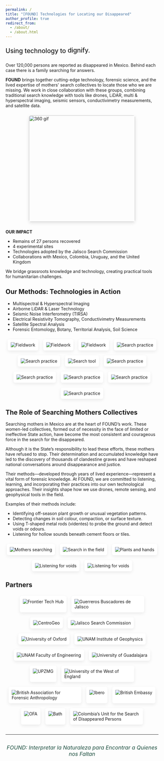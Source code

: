 ```yaml
---
permalink: /
title: "[FOUND] Technologies for Locating our Disappeared"
author_profile: true
redirect_from: 
  - /about/
  - /about.html
---
```

<style>
  .page {
    max-width: 1000px !important; /* Increase from ~700px default */
    margin: 0 auto;
    padding: 0 1rem;
  }

  @media (max-width: 768px) {
    .page {
      padding: 0 1rem;
    }
  }
</style>


<style>
  .responsive-img-group {
    display: flex;
    flex-wrap: wrap;
    justify-content: center;
    gap: 12px;
    margin: 1.5rem 0;
  }

  .responsive-img-group img {
    max-width: 100%;
    height: auto;
    border-radius: 6px;
    object-fit: cover;
    box-shadow: 0 4px 12px rgba(0,0,0,0.1);
  }

  @media (min-width: 600px) {
    .responsive-img-group img.small {
      width: 200px;
      height: 280px;
    }
    .responsive-img-group img.medium {
      width: 260px;
      height: 180px;
    }
    .responsive-img-group img.large {
      width: 350px;
    }
    .responsive-img-group img.xlarge {
      width: 500px;
    }
  }

  .button-link {
    display: inline-block;
    padding: 10px 20px;
    color: #fff;
    background-color: rgba(0, 128, 0, 0.6);
    border: 2px solid #008000;
    border-radius: 6px;
    text-decoration: none;
    font-weight: bold;
    margin-top: 10px;
  }

  .button-link:hover {
    background-color: #008000;
  }
</style>

<div style="font-size: 1.3rem; font-weight: 500; display: flex; align-items: center; height: 1.8rem; margin: 1.5rem 0;">
  <span>Using technology to&nbsp;</span>
  <div style="overflow: hidden; height: 1.8rem; position: relative;">
    <ul id="found-animated-words" style="margin: 0; padding: 0; list-style: none; animation: continuousScroll 8s linear infinite;">
      <li style="height: 1.8rem; line-height: 1.8rem;">dignify.</li>
      <li style="height: 1.8rem; line-height: 1.8rem;">remember.</li>
      <li style="height: 1.8rem; line-height: 1.8rem;">search.</li>
      <li style="height: 1.8rem; line-height: 1.8rem;">bring closure.</li>
      <!-- Repeat for seamless loop -->
      <li style="height: 1.8rem; line-height: 1.8rem;">dignify.</li>
      <li style="height: 1.8rem; line-height: 1.8rem;">remember.</li>
      <li style="height: 1.8rem; line-height: 1.8rem;">search.</li>
      <li style="height: 1.8rem; line-height: 1.8rem;">bring closure.</li>
    </ul>
  </div>
</div>

<style>
@keyframes continuousScroll {
  0% { transform: translateY(0%); }
  100% { transform: translateY(-50%); }
}
</style>

Over 120,000 persons are reported as disappeared in Mexico. Behind each case there is a family searching for answers.

**FOUND** brings together cutting-edge technology, forensic science, and the lived expertise of mothers' search collectives to locate those who we are missing. We work in close collaboration with these groups, combining traditional search knowledge with tools like drones, LiDAR, multi & hyperspectral imaging, seismic sensors, conductivimetry measurements, and satellite data.

<div class="responsive-img-group">
  <img src="https://github.com/FOUND-project/found-project.github.io/blob/master/images/NDAI5.gif?raw=true" alt="360 gif" class="large">
</div>

**OUR IMPACT**
- Remains of 27 persons recovered
- 4 experimental sites
- Technologies adopted by the Jalisco Search Commission
- Collaborations with Mexico, Colombia, Uruguay, and the United Kingdom

We bridge grassroots knowledge and technology, creating practical tools for humanitarian challenges.

<h2>Our Methods: Technologies in Action</h2>

- Multispectral & Hyperspectral Imaging
- Airborne LiDAR & Laser Technology
- Seismic Noise Interferometry (TIRSA)
- Electrical Resistivity Tomography, Conductivimetry Measurements
- Satellite Spectral Analysis
- Forensic Entomology, Botany, Territorial Analysis, Soil Science

<style>
.methods-logo-group {
    display: flex;
    flex-wrap: wrap;
    justify-content: center;
    gap: 16px;
    margin-top: 1.5rem;
    margin-bottom: 2rem;
}

.methods-logo {
    max-width: 220px;
    height: auto;
    object-fit: contain;
    background-color: white;
    padding: 10px;
    border-radius: 6px;
    box-shadow: 0 4px 12px rgba(0,0,0,0.08);
    cursor: pointer;
    transition: transform 0.3s ease;
    position: relative;
    z-index: 1;
}

.methods-logo:hover {
    transform: scale(2);
    z-index: 5;
}

@media (max-width: 600px) {
    .methods-logo {
        max-width: 140px;
    }
}
</style>

<div class="methods-logo-group">
    <img src="https://github.com/FOUND-project/found-project.github.io/raw/master/images/360.gif" alt="Fieldwork" class="methods-logo">
  <img src="https://github.com/FOUND-project/found-project.github.io/raw/master/images/flowers%20graves.gif" alt="Fieldwork" class="methods-logo">  
  <img src="https://github.com/FOUND-project/found-project.github.io/blob/master/assets/WhatsApp%20Image%202025-03-22%20at%2019.03.01.jpeg?raw=true" alt="Fieldwork" class="methods-logo">
    <img src="https://github.com/FOUND-project/found-project.github.io/blob/master/assets/WhatsApp%20Image%202025-03-22%20at%2019.01.47.jpeg?raw=true" alt="Search practice" class="methods-logo">
   <img src="https://github.com/FOUND-project/found-project.github.io/blob/master/images/2.jpeg?raw=true" alt="Search practice" class="methods-logo">
    <img src="https://github.com/FOUND-project/found-project.github.io/blob/master/assets/WhatsApp%20Image%202025-03-22%20at%2019.01.47%20(3).jpeg?raw=true" alt="Search tool" class="methods-logo">
 <img src="https://github.com/FOUND-project/found-project.github.io/blob/master/images/3.jpeg?raw=true" alt="Search practice" class="methods-logo">
  <img src="https://github.com/FOUND-project/found-project.github.io/blob/master/images/WhatsApp%20Image%202024-07-30%20at%2021.40.57.jpeg?raw=true" alt="Search practice" class="methods-logo">
  <img src="https://github.com/FOUND-project/found-project.github.io/blob/master/images/6.jpg?raw=true" alt="Search practice" class="methods-logo">
   <img src="https://github.com/FOUND-project/found-project.github.io/blob/master/images/IMG-20231204-WA0038.jpg?raw=true" alt="Search practice" class="methods-logo">
   <img src="https://github.com/FOUND-project/found-project.github.io/blob/master/images/WhatsApp%20Image%202024-12-02%20at%2018.42.17.jpeg?raw=true" alt="Search practice" class="methods-logo">
</div>


<h2>The Role of Searching Mothers Collectives</h2>
Searching mothers in Mexico are at the heart of FOUND’s work. These women-led collectives, formed out of necessity in the face of limited or ineffective State action, have become the most consistent and courageous force in the search for the disappeared.

Although it is the State’s responsibility to lead these efforts, these mothers have refused to stop. Their determination and accumulated knowledge have led to the discovery of thousands of clandestine graves and have reshaped national conversations around disappearance and justice.

Their methods—developed through years of lived experience—represent a vital form of forensic knowledge. At FOUND, we are committed to listening, learning, and incorporating their practices into our own technological approaches. Their insights shape how we use drones, remote sensing, and geophysical tools in the field.

Examples of their methods include:
- Identifying off-season plant growth or unusual vegetation patterns.
- Detecting changes in soil colour, compaction, or surface texture.
- Using T-shaped metal rods (videntes) to probe the ground and detect voids or odours.
- Listening for hollow sounds beneath cement floors or tiles.

<style>
.mothers-logo-group {
    display: flex;
    flex-wrap: wrap;
    justify-content: center;
    gap: 16px;
    margin-top: 1.5rem;
    margin-bottom: 2rem;
}

.mothers-logo {
    max-width: 220px;
    height: auto;
    object-fit: contain;
    background-color: white;
    padding: 10px;
    border-radius: 6px;
    box-shadow: 0 4px 12px rgba(0,0,0,0.08);
    cursor: pointer;
    transition: transform 0.3s ease;
    position: relative;
    z-index: 1;
}

.mothers-logo:hover {
    transform: scale(2);
    z-index: 5;
}

@media (max-width: 600px) {
    .mothers-logo {
        max-width: 140px;
    }
}
</style>

<div class="mothers-logo-group">
    <img src="https://github.com/FOUND-project/found-project.github.io/blob/master/images/Picture%206.jpg?raw=true" alt="Mothers searching" class="mothers-logo">
    <img src="https://github.com/FOUND-project/found-project.github.io/blob/master/images/Picture%201.jpg?raw=true" alt="Search in the field" class="mothers-logo">
    <img src="https://github.com/FOUND-project/found-project.github.io/blob/master/images/plant%20hands.jpeg?raw=true" alt="Plants and hands" class="mothers-logo">
    <img src="https://github.com/FOUND-project/found-project.github.io/blob/master/images/Picture%203.jpg?raw=true" alt="Listening for voids" class="mothers-logo">
 <img src=" https://github.com/FOUND-project/found-project.github.io/blob/master/images/WhatsApp%20Image%202024-09-24%20at%2002.08.57.jpeg?raw=true" alt="Listening for voids" class="mothers-logo">

</div>


## Partners
<style>
  .partner-logo-group {
    display: flex;
    flex-wrap: wrap;
    justify-content: center;
    gap: 16px;
    margin-top: 1.5rem;
    margin-bottom: 2rem;
  }

  .partner-logo {
    max-width: 220px;
    height: auto;
    object-fit: contain;
    background-color: white;
    padding: 10px;
    border-radius: 6px;
    box-shadow: 0 4px 12px rgba(0,0,0,0.08);
  }

  @media (max-width: 600px) {
    .partner-logo {
      max-width: 140px;
    }
  }
</style>

<div class="partner-logo-group">
  <img src="https://github.com/FOUND-project/found-project.github.io/blob/master/images/Social-web-v1.jpg?raw=true" alt="Frontier Tech Hub" class="partner-logo">
  <img src="https://github.com/FOUND-project/found-project.github.io/blob/master/images/1%20logo%20Final%20Guerreros%20Buscadores.png?raw=true" alt="Guerreros Buscadores de Jalisco" class="partner-logo">
  <img src="https://raw.githubusercontent.com/FOUND-project/found-project.github.io/4292155f0372a05a0900046966657f02b7e6e7c9/images/2%20logo_centrogeo_wide.svg" alt="CentroGeo" class="partner-logo">
  <img src="https://github.com/FOUND-project/found-project.github.io/blob/master/images/3%20logo%20CBJ.png?raw=true" alt="Jalisco Search Commission" class="partner-logo">
  <img src="https://github.com/FOUND-project/found-project.github.io/blob/master/images/4%20logo%20oxford-university-logo.png?raw=true" alt="University of Oxford" class="partner-logo">
  <img src="https://github.com/FOUND-project/found-project.github.io/blob/master/images/images(1).png?raw=true" alt="UNAM Institute of Geophysics" class="partner-logo">
  <img src="https://github.com/FOUND-project/found-project.github.io/blob/master/images/6%20logo%20Ingenieria%20UNAM.png?raw=true" alt="UNAM Faculty of Engineering" class="partner-logo">
  <img src="https://github.com/FOUND-project/found-project.github.io/blob/master/images/580141488dfc53bfdbde59fa6b043438.jpg?raw=true" alt="University of Guadalajara" class="partner-logo">
  <img src="https://github.com/FOUND-project/found-project.github.io/blob/master/images/8%20logo%20UPZMG2.png?raw=true" alt="UPZMG" class="partner-logo">
  <img src="https://raw.githubusercontent.com/FOUND-project/found-project.github.io/4292155f0372a05a0900046966657f02b7e6e7c9/images/9%20logo%20UWE%20Bristol.svg" alt="University of the West of England" class="partner-logo">
  <img src="https://github.com/FOUND-project/found-project.github.io/blob/master/images/11%20logo%20BAFAlogo_orig.png?raw=true" alt="British Association for Forensic Anthropology" class="partner-logo">
  <img src="https://github.com/FOUND-project/found-project.github.io/blob/master/images/derechos_humanos.png?raw=true" alt="Ibero" class="partner-logo">
  <img src="https://github.com/FOUND-project/found-project.github.io/blob/master/images/British%20Embassy%20Mexico_Blue%20(ENG).png?raw=true" alt="British Embassy" class="partner-logo">
  <img src="https://github.com/FOUND-project/found-project.github.io/blob/master/images/OFOTA_COLOUR_WEB.jpg?raw=true" alt="OFA" class="partner-logo">
  <img src="https://github.com/FOUND-project/found-project.github.io/blob/master/images/Beth.jpg?raw=true" alt="Bath" class="partner-logo">
  <img src="https://raw.githubusercontent.com/FOUND-project/found-project.github.io/4292155f0372a05a0900046966657f02b7e6e7c9/images/12%20logo%20ubpd_color_logo.svg" alt="Colombia’s Unit for the Search of Disappeared Persons" class="partner-logo">
</div>

---

<style>
  .found-logo-container {
    text-align: center;
    margin-top: 2rem;
    margin-bottom: 3rem;
  }

  .found-logo-container p {
    font-style: italic;
    font-size: 1.1rem;
    margin-bottom: 1rem;
    color: #1b4d3e;
  }

  .found-logo-container img {
    max-width: 500px;
    width: 100%;
    transition: transform 0.3s ease, box-shadow 0.3s ease;
    border-radius: 8px;
    box-shadow: 0 4px 16px rgba(0, 0, 0, 0.08);
  }

  .found-logo-container img:hover {
    transform: scale(1.03);
    box-shadow: 0 6px 20px rgba(0, 0, 0, 0.15);
  }
</style>

<div class="found-logo-container">
  <p><em>FOUND: Interpretar la Naturaleza para Encontrar a Quienes nos Faltan</em></p>
</div>

<style>
  .clickable-image {
    cursor: pointer;
    transition: transform 0.3s ease;
  }

  .clickable-image.expanded {
    position: fixed;
    top: 10%;
    left: 5%;
    width: 90vw;
    height: auto;
    z-index: 1000;
    transform: scale(1.05);
    background-color: white;
    box-shadow: 0 6px 20px rgba(0,0,0,0.3);
  }
</style>

<script>
  document.addEventListener('DOMContentLoaded', () => {
    const imgs = document.querySelectorAll('.clickable-image');
    imgs.forEach(img => {
      img.addEventListener('click', () => {
        img.classList.toggle('expanded');
      });
    });
  });
</script>

